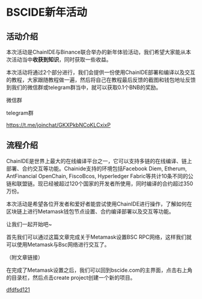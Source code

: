 # BSCIDE新年活动
## 活动介绍

本次活动是ChainIDE与Binance联合举办的新年体验活动，我们希望大家能从本次活动当中**收获到知识**，同时获取一些收益。

本次活动将通过2个部分进行，我们会提供一份使用ChainIDE部署和编译以及交互的教程，大家跟随教程做一遍，然后将自己在教程最后反馈的截图和钱包地址反馈到我们的微信群或telegram群当中，就可以获取0.1个BNB的奖励。

微信群

telegram群

https://t.me/joinchat/GKXPkbNCoKLCxixP

## 流程介绍

ChainIDE是世界上最大的在线编译平台之一，它可以支持多链的在线编译、链上部署、合约交互等功能。Chainide支持的环境包括Facebook Diem, Etherum, AntFinancial OpenChain, FiscoBcos, Hyperledger Fabric等共计10条不同的公链和联盟链。现已经被超过120个国家的开发者所使用，同时编译的合约超过350万份。

本次活动是希望各位开发者和爱好者能尝试使用ChainIDE进行操作，了解如何在区块链上进行Metamask钱包节点设置、合约编译部署以及交互等功能。

让我们一起开始吧~

首先我们可以通过这篇文章完成关于Metamask设置BSC RPC网络，这样我们就可以使用Metamask与Bsc网络进行交互了。

（附文章链接）

在完成了Metamask设置之后，我们可以回到bscide.com的主界面，点击右上角的目录栏，然后点击create project创建一个新的项目。


[dfdfsd121](https://github.com/prophetyy18/BSCIDE-/blob/master/picture/Spring%E6%B4%BB%E5%8A%A8%E5%9B%BE1.png)





